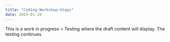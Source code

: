 ```yaml
---
title: "Coding-Workshop-Steps"
date: 2023-01-20
---
```

This is a work in progress =
Testing where the draft content will display. The testing continues.
